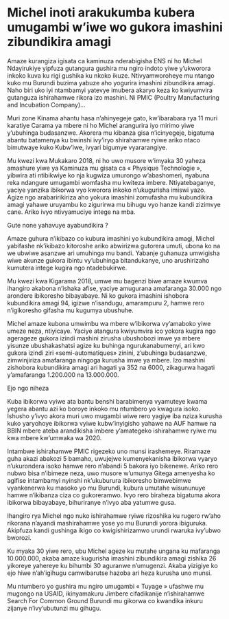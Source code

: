 # Michel inoti arakukumba kubera umugambi w’iwe wo gukora imashini zibundikira amagi

Amaze kurangiza igisata ca kaminuza nderabigisha ENS ni ho Michel Ndayirukiye yipfuza gutangura gushira mu ngiro indoto yiwe y’ukworora inkoko kuva ku rigi gushika ku nkoko ikuze. Ntivyamworoheye mu ntango kuko  mu Burundi buzima yabuze aho yogurira imashini zibundikira amagi. Naho biri uko iyi ntambamyi yatevye imubera akaryo keza ko kwiyumvira gutanguza ishirahamwe rikora izo mashini. Ni PMIC (Poultry Manufacturing and Incubation Company)…

Muri zone Kinama ahantu hasa n’ahinyegeje gato, kw’ibarabara rya 11 muri karatiye Carama ya mbere ni ho Michel arangurira iyo mirimo yiwe y’ubuhinga budasanzwe. Akorera mu kibanza gisa n’icinyegeje, bigatuma abantu batamenya ku bwinshi ivy’iryo shirahamwe ryiwe ariko ntaco bimutwaye kuko Kubw’iwe, ivyari bigumye vyararangiye.

Mu kwezi kwa Mukakaro 2018, ni ho uwo musore w’imyaka 30 yaheza amashure yiwe ya Kaminuza mu gisata ca « Physique Technologie », yibwira ati ntibikwiye ko nja kugwiza umurongo w’abashomeri, nyabuna reka ndangure umugambi womfasha mu kwiteza imbere. Ntiyatebaganye, yaciye yanzika ibikorwa vyo kworora inkoko n’ukugurisha imiswi yazo. Agize ngo arabaririkiriza aho yokura  imashini zomufasha mu kubundikira amagi yahawe uruyambu ko zigurirwa mu bihugu vyo hanze kandi zizimvye cane. Ariko ivyo ntivyamuciye intege na mba.

Gute none yahavuye ayabundikira ?

Amaze guhura n’ikibazo co kubura imashini yo kubundikira amagi, Michel yabifashe nk’ikibazo kitoroshe ariko abwirizwa gutorera umuti, ubona ko na we ubwiwe asanzwe ari umuhinga mu bandi. Yabanje guhanuza umwigisha wiwe akunze gukora ibintu vy’ubuhinga bitandukanye, uno arushirizaho kumutera intege kugira ngo ntadebukirwe.

Mu kwezi kwa Kigarama 2018, umwe mu bagenzi biwe amaze kwumva ihangiro akabona n’ishaka afise, yaciye amugurana amafaranga 30.000 ngo arondere ibikoresho bibayabaye. Ni ko gukora imashini  ishobora kubundikira amagi 94, igizwe n’isandugu, amarampuru 2, hamwe rero n’igikoresho gifasha mu kugumya ubushuhe.

Michel amaze kubona umwimbu wa mbere w’ibikorwa vy’amaboko yiwe umeze neza, ntiyicaye. Yaciye atangura kwiyumvira ico yokora kugira ngo agerageze gukora izindi mashini zirusha ubushobozi imwe ya mbere yisunze ubushakashatsi agize ku buhinga ngurukanabumenyi, ari kwo gukora izindi  ziri «semi-automatiques» zinini, z’ubuhinga budasanzwe, zimwinjiriza amafaranga ningoga kurusha imwe ya mbere. Izo mashini zishobora kubundikira amagi ari hagati ya 352 na 6000, zikagurwa hagati  y’amafaranga  1.200.000 na 13.000.000.

Ejo ngo niheza

Kuba ibikorwa vyiwe ata bantu benshi barabimenya vyamuteye kwama yegera abantu azi ko boroye inkoko mu ntumbero yo kwagura isoko. Ishusho y’ivyo akora muri uwo mugambi wiwe rero yagiye iba nziza kurusha kuko yaryohoye ibikorwa vyiwe kubw’inyigisho yahawe na AUF hamwe na BBIN mbere ateba arandikisha imbere y’amategeko ishirahamwe ryiwe mu kwa mbere kw’umwaka wa 2020.

Intambwe ishirahamwe PMIC rigezeko uno munsi irashemeye. Riramaze guha akazi abakozi  5 bamaho, uwujejwe kumenyekanisha ibikorwa vyaryo n’ukurondera isoko hamwe rero n’abandi 5 bakora iyo bikenewe. Ariko rero nubwo bisa n’ibimeze neza, uwo musore w’umunya Gitega amenyesha ko agifise intambamyi nyinshi  nk’ukuburura ibikoresho bimwebimwe vyankenerwa ku masoko yo mu Burundi, kubura umutahe wisununuye hamwe n’ikibanza ciza co gukoreramwo. Ivyo rero biraheza bigatuma akora ibikorwa bibayabaye, bihuriranye n’ivyo aba yatumwe gusa.

Ihangiro rya Michel ngo nuko ishirahamwe ryiwe rizoshika ku rugero rw’aho rikorana n’ayandi mashirahamwe yose yo mu Burundi yorora ibiguruka. Akipfuza kandi gushinga ikigo co kwigishirizamwo urundi rwaruka ivy’ubwo bworozi.

Ku myaka 30 yiwe rero, ubu Michel ageze ku mutahe ungana ku mafaranga 10.000.000, akaba amaze kugurisha imashini zibundikira amagi zishika 26 yikoreye yahereye ku bihumbi 30 aguranwe n’umugenzi. Akaba yizigiye ko ejo hiwe n’ah’igihugu camwibarutse hazoba ari heza kurusha uno munsi.

Mu ntumbero yo gushira mu ngiro umugambi « Tuyage » ufashwe mu mugongo na USAID, ikinyamakuru Jimbere cifadikanije n’ishirahamwe Search For Common Ground Burundi mu gikorwa co kwandika inkuru zijanye n’ivy’ubutunzi mu gihugu.